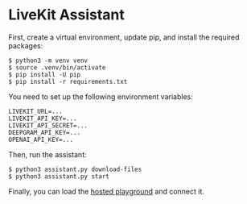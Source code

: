 # LiveKit Assistant

First, create a virtual environment, update pip, and install the required packages:

```
$ python3 -m venv venv
$ source .venv/bin/activate
$ pip install -U pip
$ pip install -r requirements.txt
```

You need to set up the following environment variables:

```
LIVEKIT_URL=...
LIVEKIT_API_KEY=...
LIVEKIT_API_SECRET=...
DEEPGRAM_API_KEY=...
OPENAI_API_KEY=...
```

Then, run the assistant:

```
$ python3 assistant.py download-files
$ python3 assistant.py start
```

Finally, you can load the [hosted playground](https://agents-playground.livekit.io/) and connect it.